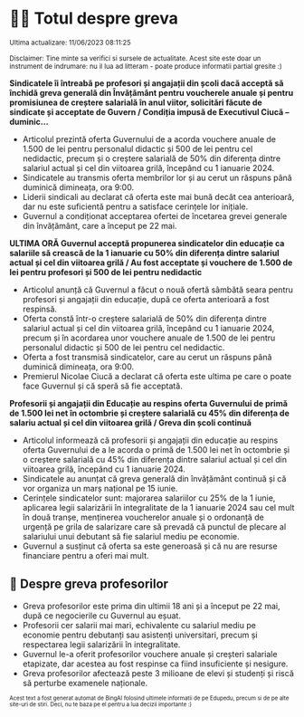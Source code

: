 # 👩‍🏫 Totul despre greva
<sub>Ultima actualizare: 11/06/2023 08:11:25</sub>

<sub>Disclaimer: Tine minte sa verifici si sursele de actualitate. Acest site este doar un instrument de indrumare: nu il lua ad litteram - poate produce informatii partial gresite :)</sub>

**Sindicatele îi întreabă pe profesori și angajații din școli dacă acceptă să închidă greva generală din Învățământ pentru voucherele anuale și pentru promisiunea de creștere salarială în anul viitor, solicitări făcute de sindicate și acceptate de Guvern / Condiția impusă de Executivul Ciucă – duminic...**

- Articolul prezintă oferta Guvernului de a acorda vouchere anuale de 1.500 de lei pentru personalul didactic și 500 de lei pentru cel nedidactic, precum și o creștere salarială de 50% din diferența dintre salariul actual și cel din viitoarea grilă, începând cu 1 ianuarie 2024.
- Sindicatele au transmis oferta membrilor lor și au cerut un răspuns până duminică dimineața, ora 9:00.
- Liderii sindicali au declarat că oferta este mai bună decât cea anterioară, dar nu este suficientă pentru a satisface cerințele lor inițiale.
- Guvernul a condiționat acceptarea ofertei de încetarea grevei generale din învățământ, care a început pe 22 mai.

**ULTIMA ORĂ Guvernul acceptă propunerea sindicatelor din educație ca salariile să crească de la 1 ianuarie cu 50% din diferența dintre salariul actual și cel din viitoarea grilă / Au fost acceptate și vouchere de 1.500 de lei pentru profesori și 500 de lei pentru nedidactic**

- Articolul anunță că Guvernul a făcut o nouă ofertă sâmbătă seara pentru profesori și angajații din educație, după ce oferta anterioară a fost respinsă.
- Oferta constă într-o creștere salarială de 50% din diferența dintre salariul actual și cel din viitoarea grilă, începând cu 1 ianuarie 2024, precum și în acordarea unor vouchere anuale de 1.500 de lei pentru personalul didactic și 500 de lei pentru cel nedidactic.
- Oferta a fost transmisă sindicatelor, care au cerut un răspuns până duminică dimineața, ora 9:00.
- Premierul Nicolae Ciucă a declarat că oferta este ultima pe care o poate face Guvernul și că speră să fie acceptată.

**Profesorii și angajații din Educație au respins oferta Guvernului de primă de 1.500 lei net în octombrie și creștere salarială cu 45% din diferența de salariu actual și cel din viitoarea grilă / Greva din școli continuă**

- Articolul informează că profesorii și angajații din educație au respins oferta Guvernului de a le acorda o primă de 1.500 lei net în octombrie și o creștere salarială cu 45% din diferența dintre salariul actual și cel din viitoarea grilă, începând cu 1 ianuarie 2024.
- Sindicatele au anunțat că greva generală din învățământ continuă și că vor organiza un marș național pe 15 iunie.
- Cerințele sindicatelor sunt: majorarea salariilor cu 25% de la 1 iunie, aplicarea legii salarizării în integralitate de la 1 ianuarie 2024 sau cel mult în două tranșe, menținerea voucherelor anuale și o ordonanță de urgență pe grila de salarizare care să prevadă că punctul de plecare al salariului unui debutant să fie salariul mediu pe economie.
- Guvernul a susținut că oferta sa este generoasă și că nu are resurse financiare pentru a oferi mai mult.

## 🏫 Despre greva profesorilor

- Greva profesorilor este prima din ultimii 18 ani și a început pe 22 mai, după ce negocierile cu Guvernul au eșuat.
- Profesorii cer salarii mai mari, echivalente cu salariul mediu pe economie pentru debutanți sau asistenți universitari, precum și respectarea legii salarizării în integralitate.
- Guvernul le-a oferit profesorilor vouchere anuale și creșteri salariale etapizate, dar acestea au fost respinse ca fiind insuficiente și nesigure.
- Greva profesorilor afectează peste 3 milioane de elevi și studenți și riscă să perturbe examenele naționale.


<sub><sub>Acest text a fost generat automat de BingAI folosind ultimele informatii de pe Edupedu, precum si de pe alte site-uri de stiri. Deci, nu te baza pe el pentru a lua decizii importante :)</sub></sub>